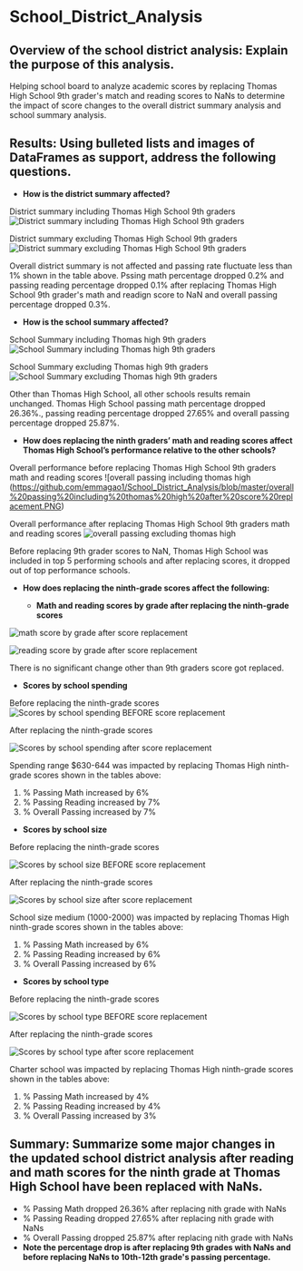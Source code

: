 # School_District_Analysis

## Overview of the school district analysis: Explain the purpose of this analysis.

Helping school board to analyze academic scores by replacing Thomas High School 9th grader's match and reading scores to NaNs to determine the impact of score changes to the overall district summary analysis and school summary analysis.

## Results: Using bulleted lists and images of DataFrames as support, address the following questions.

* **How is the district summary affected?**

District summary including Thomas High School 9th graders
![District summary including Thomas High School 9th graders](https://github.com/emmagao1/School_District_Analysis/blob/master/district%20summary%20including%20thomas%20high.PNG)

District summary excluding Thomas High School 9th graders
![District summary excluding Thomas High School 9th graders](https://github.com/emmagao1/School_District_Analysis/blob/master/district%20summary%20excluding%20thomas%20high.PNG)

Overall district summary is not affected and passing rate fluctuate less than 1% shown in the table above. Pssing math percentage dropped 0.2% and passing reading percentage dropped 0.1% after replacing Thomas High School 9th grader's math and readign score to NaN and overall passing percentage dropped 0.3%.

* **How is the school summary affected?**

School Summary including Thomas high 9th graders
![School Summary including Thomas high 9th graders](https://github.com/emmagao1/School_District_Analysis/blob/master/School%20Summary%20including%20Thomas%20high%209th%20graders.PNG)

School Summary excluding Thomas high 9th graders
![School Summary excluding Thomas high 9th graders](https://github.com/emmagao1/School_District_Analysis/blob/master/School%20Summary%20excluding%20Thomas%20high%209th%20graders.PNG)

Other than Thomas High School, all other schools results remain unchanged. Thomas High School passing math percentage dropped 26.36%., passing reading percentage dropped 27.65% and overall passing percentage dropped 25.87%. 

* **How does replacing the ninth graders’ math and reading scores affect Thomas High School’s performance relative to the other schools?**

Overall performance before replacing Thomas High School 9th graders math and reading scores
![overall passing including thomas high (https://github.com/emmagao1/School_District_Analysis/blob/master/overall%20passing%20including%20thomas%20high%20after%20score%20replacement.PNG)

Overall performance after replacing Thomas High School 9th graders math and reading scores
![overall passing excluding thomas high](https://github.com/emmagao1/School_District_Analysis/blob/master/overall%20passing%20excluding%20thomas%20high.PNG)

Before replacing 9th grader scores to NaN, Thomas High School was included in top 5 performing schools and after replacing scores, it dropped out of top performance schools. 

* **How does replacing the ninth-grade scores affect the following:**

  - **Math and reading scores by grade after replacing the ninth-grade scores**

![math score by grade after score replacement](https://github.com/emmagao1/School_District_Analysis/blob/master/Math%20score%20by%20grade%20after%20thomas%20score%20replacement.PNG)

![reading score by grade after score replacement](https://github.com/emmagao1/School_District_Analysis/blob/master/Reading%20score%20by%20grade%20after%20thomas%20score%20replacement.PNG)
 
There is no significant change other than 9th graders score got replaced.

 - **Scores by school spending**

Before replacing the ninth-grade scores
![Scores by school spending BEFORE score replacement](https://github.com/emmagao1/School_District_Analysis/blob/master/school%20spending%20scores%20BEFORE%20thomas%20high%20replacement.PNG)

After replacing the ninth-grade scores
 
![Scores by school spending after score replacement](https://github.com/emmagao1/School_District_Analysis/blob/master/school%20spending%20scores%20after%20thomas%20high%20replacement.PNG)

Spending range $630-644 was impacted by replacing Thomas High ninth-grade scores shown in the tables above:

  1. % Passing Math increased by 6%
  2. % Passing Reading increased by 7%
  3. % Overall Passing increased by 7%

 - **Scores by school size** 
 
Before replacing the ninth-grade scores
 
![Scores by school size BEFORE score replacement](https://github.com/emmagao1/School_District_Analysis/blob/master/school%20size%20scores%20BEFORE%20thomas%20high%20replacement.PNG)

After replacing the ninth-grade scores

![Scores by school size after score replacement](https://github.com/emmagao1/School_District_Analysis/blob/master/school%20size%20scores%20after%20thomas%20high%20replacement.PNG)
 
School size medium (1000-2000) was impacted by replacing Thomas High ninth-grade scores shown in the tables above:

 1. % Passing Math increased by 6%
 2. % Passing Reading increased by 6%
 3. % Overall Passing increased by 6%
 
  - **Scores by school type** 
  
Before replacing the ninth-grade scores
  
![Scores by school type BEFORE score replacement](https://github.com/emmagao1/School_District_Analysis/blob/master/school%20type%20scores%20BEFORE%20thomas%20high%20replacement.PNG)

After replacing the ninth-grade scores

![Scores by school type after score replacement](https://github.com/emmagao1/School_District_Analysis/blob/master/school%20type%20scores%20after%20thomas%20high%20replacement.PNG)

Charter school was impacted by replacing Thomas High ninth-grade scores shown in the tables above:

  1. % Passing Math increased by 4%
  2. % Passing Reading increased by 4%
  3. % Overall Passing increased by 3%

## Summary: Summarize some major changes in the updated school district analysis after reading and math scores for the ninth grade at Thomas High School have been replaced with NaNs.

  - % Passing Math dropped 26.36% after replacing nith grade with NaNs 
  - % Passing Reading dropped 27.65% after replacing nith grade with NaNs 
  - % Overall Passing dropped 25.87% after replacing nith grade with NaNs 
  - **Note the percentage drop is after replacing 9th grades with NaNs and before replacing NaNs to 10th-12th grade's passing percentage.**
